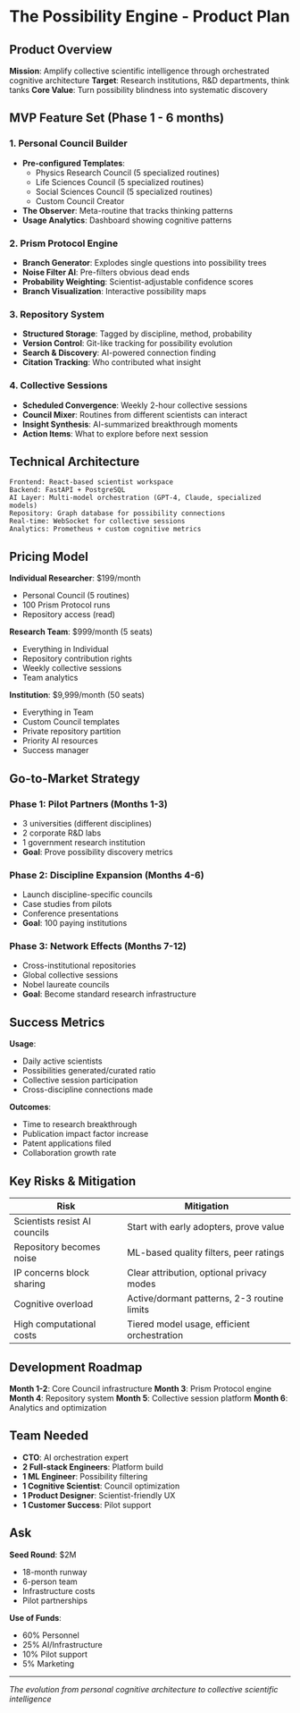 # The Possibility Engine - Product Plan

## Product Overview
**Mission**: Amplify collective scientific intelligence through orchestrated cognitive architecture
**Target**: Research institutions, R&D departments, think tanks
**Core Value**: Turn possibility blindness into systematic discovery

## MVP Feature Set (Phase 1 - 6 months)

### 1. Personal Council Builder
- **Pre-configured Templates**: 
  - Physics Research Council (5 specialized routines)
  - Life Sciences Council (5 specialized routines)  
  - Social Sciences Council (5 specialized routines)
  - Custom Council Creator
- **The Observer**: Meta-routine that tracks thinking patterns
- **Usage Analytics**: Dashboard showing cognitive patterns

### 2. Prism Protocol Engine
- **Branch Generator**: Explodes single questions into possibility trees
- **Noise Filter AI**: Pre-filters obvious dead ends
- **Probability Weighting**: Scientist-adjustable confidence scores
- **Branch Visualization**: Interactive possibility maps

### 3. Repository System
- **Structured Storage**: Tagged by discipline, method, probability
- **Version Control**: Git-like tracking for possibility evolution
- **Search & Discovery**: AI-powered connection finding
- **Citation Tracking**: Who contributed what insight

### 4. Collective Sessions
- **Scheduled Convergence**: Weekly 2-hour collective sessions
- **Council Mixer**: Routines from different scientists can interact
- **Insight Synthesis**: AI-summarized breakthrough moments
- **Action Items**: What to explore before next session

## Technical Architecture

```
Frontend: React-based scientist workspace
Backend: FastAPI + PostgreSQL
AI Layer: Multi-model orchestration (GPT-4, Claude, specialized models)
Repository: Graph database for possibility connections
Real-time: WebSocket for collective sessions
Analytics: Prometheus + custom cognitive metrics
```

## Pricing Model

**Individual Researcher**: $199/month
- Personal Council (5 routines)
- 100 Prism Protocol runs
- Repository access (read)

**Research Team**: $999/month (5 seats)
- Everything in Individual
- Repository contribution rights
- Weekly collective sessions
- Team analytics

**Institution**: $9,999/month (50 seats)
- Everything in Team
- Custom Council templates
- Private repository partition
- Priority AI resources
- Success manager

## Go-to-Market Strategy

### Phase 1: Pilot Partners (Months 1-3)
- 3 universities (different disciplines)
- 2 corporate R&D labs
- 1 government research institution
- **Goal**: Prove possibility discovery metrics

### Phase 2: Discipline Expansion (Months 4-6)
- Launch discipline-specific councils
- Case studies from pilots
- Conference presentations
- **Goal**: 100 paying institutions

### Phase 3: Network Effects (Months 7-12)
- Cross-institutional repositories
- Global collective sessions
- Nobel laureate councils
- **Goal**: Become standard research infrastructure

## Success Metrics

**Usage**:
- Daily active scientists
- Possibilities generated/curated ratio
- Collective session participation
- Cross-discipline connections made

**Outcomes**:
- Time to research breakthrough
- Publication impact factor increase
- Patent applications filed
- Collaboration growth rate

## Key Risks & Mitigation

| Risk | Mitigation |
|------|------------|
| Scientists resist AI councils | Start with early adopters, prove value |
| Repository becomes noise | ML-based quality filters, peer ratings |
| IP concerns block sharing | Clear attribution, optional privacy modes |
| Cognitive overload | Active/dormant patterns, 2-3 routine limits |
| High computational costs | Tiered model usage, efficient orchestration |

## Development Roadmap

**Month 1-2**: Core Council infrastructure
**Month 3**: Prism Protocol engine  
**Month 4**: Repository system
**Month 5**: Collective session platform
**Month 6**: Analytics and optimization

## Team Needed

- **CTO**: AI orchestration expert
- **2 Full-stack Engineers**: Platform build
- **1 ML Engineer**: Possibility filtering  
- **1 Cognitive Scientist**: Council optimization
- **1 Product Designer**: Scientist-friendly UX
- **1 Customer Success**: Pilot support

## Ask

**Seed Round**: $2M
- 18-month runway
- 6-person team
- Infrastructure costs
- Pilot partnerships

**Use of Funds**:
- 60% Personnel
- 25% AI/Infrastructure  
- 10% Pilot support
- 5% Marketing

---

*The evolution from personal cognitive architecture to collective scientific intelligence*